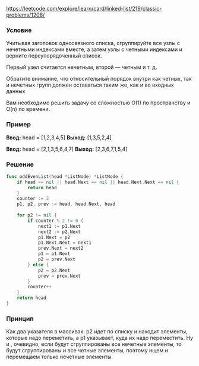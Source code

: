 https://leetcode.com/explore/learn/card/linked-list/219/classic-problems/1208/
### Условие
Учитывая заголовок односвязного списка, сгруппируйте все узлы с нечетными индексами вместе, а затем узлы с четными индексами и верните переупорядоченный список.

Первый узел считается нечетным, второй — четным и т. д.

Обратите внимание, что относительный порядок внутри как четных, так и нечетных групп должен оставаться таким же, как и во входных данных.

Вам необходимо решить задачу со сложностью O(1) по пространству и O(n) по времени.
### Пример

**Ввод:** head = [1,2,3,4,5]
**Выход:** [1,3,5,2,4]

**Ввод:** head = [2,1,3,5,6,4,7]
**Выход:** [2,3,6,7,1,5,4]
### Решение

```go
func oddEvenList(head *ListNode) *ListNode {
    if head == nil || head.Next == nil || head.Next.Next == nil {
        return head
    }
    counter := 2
    p1, p2, prev := head, head.Next, head
    
    for p2 != nil {
        if counter % 2 != 0 {
            next1 := p1.Next
            next2 := p2.Next
            p1.Next = p2
            p1.Next.Next = next1
            prev.Next = next2
            p1 = p1.Next
            p2 = prev.Next
        } else {
            p2 = p2.Next
            prev = prev.Next
        }
        counter++
    }
    return head
}
```

### Принцип
Как два указателя в массивах: p2 идет по списку и находит элементы, которые надо переметить, а p1 указывает, куда их надо переместить. Ну и , очевидно, если будут сгруппированы все нечетные элементы, то будут сгруппированы и все четные элементы, поэтому ищем и перемещаем только нечетные элементы.